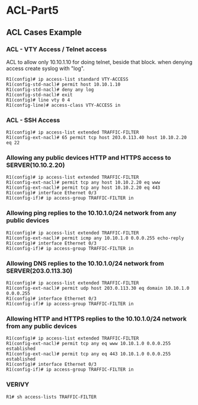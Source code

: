 # ACL-Part5

## ACL Cases Example

### ACL - VTY Access / Telnet access

ACL to allow only 10.10.1.10 for doing telnet, beside that block.
when denying access create syslog with "log".
```
R1(config)# ip access-list standard VTY-ACCESS
R1(config-std-nacl)# permit host 10.10.1.10 
R1(config-std-nacl)# deny any log
R1(config-std-nacl)# exit
R1(config)# line vty 0 4
R1(config-line)# access-class VTY-ACCESS in
```

### ACL -  SSH Access
```
R1(config)# ip access-list extended TRAFFIC-FILTER
R1(config-ext-nacl)# 65 permit tcp host 203.0.113.40 host 10.10.2.20 eq 22
```

### Allowing any public devices HTTP and HTTPS access to SERVER(10.10.2.20)
```
R1(config)# ip access-list extended TRAFFIC-FILTER
R1(config-ext-nacl)# permit tcp any host 10.10.2.20 eq www
R1(config-ext-nacl)# permit tcp any host 10.10.2.20 eq 443
R1(config)# interface Ethernet 0/3
R1(config-if)# ip access-group TRAFFIC-FILTER in
```

### Allowing ping replies to the 10.10.1.0/24 network from any public devices
```
R1(config)# ip access-list extended TRAFFIC-FILTER
R1(config-ext-nacl)# permit icmp any 10.10.1.0 0.0.0.255 echo-reply
R1(config)# interface Ethernet 0/3
R1(config-if)# ip access-group TRAFFIC-FILTER in
```

### Allowing DNS replies to the 10.10.1.0/24 network from SERVER(203.0.113.30)
```
R1(config)# ip access-list extended TRAFFIC-FILTER
R1(config-ext-nacl)# permit udp host 203.0.113.30 eq domain 10.10.1.0 0.0.0.255
R1(config)# interface Ethernet 0/3
R1(config-if)# ip access-group TRAFFIC-FILTER in
```

### Allowing HTTP and HTTPS replies to the 10.10.1.0/24 network from any public devices
```
R1(config)# ip access-list extended TRAFFIC-FILTER
R1(config-ext-nacl)# permit tcp any eq www 10.10.1.0 0.0.0.255 established
R1(config-ext-nacl)# permit tcp any eq 443 10.10.1.0 0.0.0.255 established
R1(config)# interface Ethernet 0/3
R1(config-if)# ip access-group TRAFFIC-FILTER in
```

### VERIVY
```
R1# sh access-lists TRAFFIC-FILTER
```

